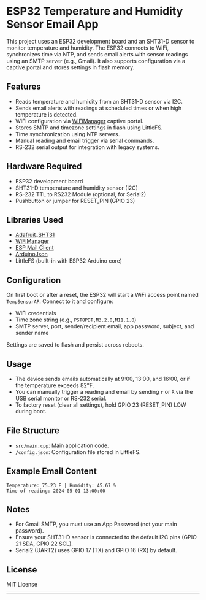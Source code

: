 # ESP32 Temperature and Humidity Sensor Email App

This project uses an ESP32 development board and an SHT31-D sensor to monitor temperature and humidity. The ESP32 connects to WiFi, synchronizes time via NTP, and sends email alerts with sensor readings using an SMTP server (e.g., Gmail). It also supports configuration via a captive portal and stores settings in flash memory.

## Features

- Reads temperature and humidity from an SHT31-D sensor via I2C.
- Sends email alerts with readings at scheduled times or when high temperature is detected.
- WiFi configuration via [WiFiManager](https://github.com/tzapu/WiFiManager) captive portal.
- Stores SMTP and timezone settings in flash using LittleFS.
- Time synchronization using NTP servers.
- Manual reading and email trigger via serial commands.
- RS-232 serial output for integration with legacy systems.

## Hardware Required

- ESP32 development board
- SHT31-D temperature and humidity sensor (I2C)
- RS-232 TTL to RS232 Module (optional, for Serial2)
- Pushbutton or jumper for RESET_PIN (GPIO 23)

## Libraries Used

- [Adafruit_SHT31](https://github.com/adafruit/Adafruit_SHT31)
- [WiFiManager](https://github.com/tzapu/WiFiManager)
- [ESP Mail Client](https://github.com/mobizt/ESP-Mail-Client)
- [ArduinoJson](https://github.com/bblanchon/ArduinoJson)
- LittleFS (built-in with ESP32 Arduino core)

## Configuration

On first boot or after a reset, the ESP32 will start a WiFi access point named `TempSensorAP`. Connect to it and configure:

- WiFi credentials
- Time zone string (e.g., `PST8PDT,M3.2.0,M11.1.0`)
- SMTP server, port, sender/recipient email, app password, subject, and sender name

Settings are saved to flash and persist across reboots.

## Usage

- The device sends emails automatically at 9:00, 13:00, and 16:00, or if the temperature exceeds 82°F.
- You can manually trigger a reading and email by sending `r` or `R` via the USB serial monitor or RS-232 serial.
- To factory reset (clear all settings), hold GPIO 23 (RESET_PIN) LOW during boot.

## File Structure

- [`src/main.cpp`](src/main.cpp): Main application code.
- `/config.json`: Configuration file stored in LittleFS.

## Example Email Content

```
Temperature: 75.23 F | Humidity: 45.67 %
Time of reading: 2024-05-01 13:00:00
```

## Notes

- For Gmail SMTP, you must use an App Password (not your main password).
- Ensure your SHT31-D sensor is connected to the default I2C pins (GPIO 21 SDA, GPIO 22 SCL).
- Serial2 (UART2) uses GPIO 17 (TX) and GPIO 16 (RX) by default.

## License

MIT License

---
